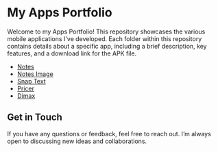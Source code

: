 # My Apps Portfolio
Welcome to my Apps Portfolio! This repository showcases the various mobile applications I've developed. Each folder within this repository contains details about a specific app, including a brief description, key features, and a download link for the APK file.

- [Notes](./notes/README.md)
- [Notes Image](./notes/notes_app.jpg)
- [Snap Text](./snap_text/README.md)
- [Pricer](./pricer/README.md)
- [Dimax](./dimax/README.md)

## Get in Touch
If you have any questions or feedback, feel free to reach out. I’m always open to discussing new ideas and collaborations.
